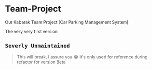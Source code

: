 # Team-Project

Our Kabarak Team Project [Car Parking Management System]

The very very first version

## `Severly Unmaintained`

> This will break, I assure you 😂️
> It's only used for reference during refactor for version Beta

